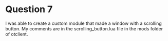 # Question 7
I was able to create a custom module that made a window with a scrolling button. My comments are in the scrolling_button.lua file in the mods folder of otclient.
